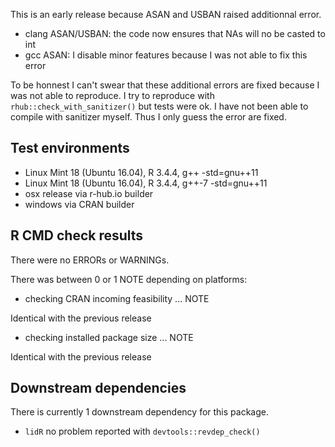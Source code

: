 This is an early release because ASAN and USBAN raised additionnal error.

* clang ASAN/USBAN: the code now ensures that NAs will no be casted to int
* gcc ASAN: I disable minor features because I was not able to fix this error

To be honnest I can't swear that these additional errors are fixed because I was not able 
to reproduce. I try to reproduce with `rhub::check_with_sanitizer()` but tests were ok.
I have not been able to compile with sanitizer myself. Thus I only guess the error are fixed.

## Test environments
* Linux Mint 18 (Ubuntu 16.04), R 3.4.4, g++ -std=gnu++11
* Linux Mint 18 (Ubuntu 16.04), R 3.4.4, g++-7 -std=gnu++11
* osx release via r-hub.io builder
* windows via CRAN builder

## R CMD check results
There were no ERRORs or WARNINGs.

There was between 0 or 1 NOTE depending on platforms:

* checking CRAN incoming feasibility ... NOTE

Identical with the previous release

* checking installed package size ... NOTE

Identical with the previous release

## Downstream dependencies
There is currently 1 downstream dependency for this package.

* `lidR` no problem reported with `devtools::revdep_check()`


